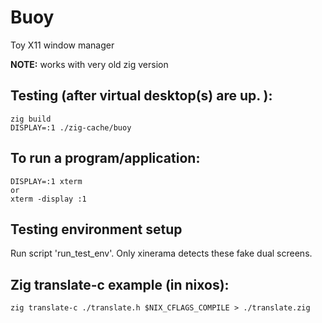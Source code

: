 # Buoy
Toy X11 window manager

**NOTE:** works with very old zig version

## Testing (after virtual desktop(s) are up. ):
```
zig build
DISPLAY=:1 ./zig-cache/buoy
```

## To run a program/application:
```
DISPLAY=:1 xterm
or
xterm -display :1
```

## Testing environment setup
Run script 'run_test_env'. Only xinerama detects these fake dual screens.

## Zig translate-c example (in nixos):
```
zig translate-c ./translate.h $NIX_CFLAGS_COMPILE > ./translate.zig
```

